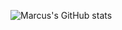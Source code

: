 ![Marcus's GitHub stats](https://github-readme-stats.vercel.app/api?username=MarcusNoordstrom&show_icons=true&theme=codeSTACKr)
